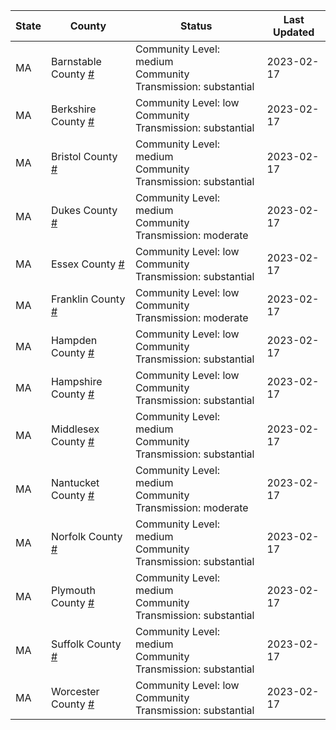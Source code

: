 State | County | Status | Last Updated
--- | --- | --- | --- 
MA | Barnstable County <a href="#barnstable_county">#</a> | <a name="barnstable_county"></a>Community Level: medium<br/>Community Transmission: substantial | 2023-02-17
MA | Berkshire County <a href="#berkshire_county">#</a> | <a name="berkshire_county"></a>Community Level: low<br/>Community Transmission: substantial | 2023-02-17
MA | Bristol County <a href="#bristol_county">#</a> | <a name="bristol_county"></a>Community Level: medium<br/>Community Transmission: substantial | 2023-02-17
MA | Dukes County <a href="#dukes_county">#</a> | <a name="dukes_county"></a>Community Level: medium<br/>Community Transmission: moderate | 2023-02-17
MA | Essex County <a href="#essex_county">#</a> | <a name="essex_county"></a>Community Level: low<br/>Community Transmission: substantial | 2023-02-17
MA | Franklin County <a href="#franklin_county">#</a> | <a name="franklin_county"></a>Community Level: low<br/>Community Transmission: moderate | 2023-02-17
MA | Hampden County <a href="#hampden_county">#</a> | <a name="hampden_county"></a>Community Level: low<br/>Community Transmission: substantial | 2023-02-17
MA | Hampshire County <a href="#hampshire_county">#</a> | <a name="hampshire_county"></a>Community Level: low<br/>Community Transmission: substantial | 2023-02-17
MA | Middlesex County <a href="#middlesex_county">#</a> | <a name="middlesex_county"></a>Community Level: medium<br/>Community Transmission: substantial | 2023-02-17
MA | Nantucket County <a href="#nantucket_county">#</a> | <a name="nantucket_county"></a>Community Level: medium<br/>Community Transmission: moderate | 2023-02-17
MA | Norfolk County <a href="#norfolk_county">#</a> | <a name="norfolk_county"></a>Community Level: medium<br/>Community Transmission: substantial | 2023-02-17
MA | Plymouth County <a href="#plymouth_county">#</a> | <a name="plymouth_county"></a>Community Level: medium<br/>Community Transmission: substantial | 2023-02-17
MA | Suffolk County <a href="#suffolk_county">#</a> | <a name="suffolk_county"></a>Community Level: medium<br/>Community Transmission: substantial | 2023-02-17
MA | Worcester County <a href="#worcester_county">#</a> | <a name="worcester_county"></a>Community Level: low<br/>Community Transmission: substantial | 2023-02-17
